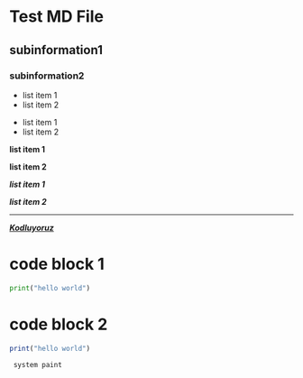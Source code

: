 # Test MD File
##  subinformation1
### subinformation2

- list item 1
- list item 2

* list item 1
* list item 2

**list item 1**

**list item 2**

***list item 1***

***list item 2***
_________________________________

***[ Kodluyoruz](https://www.kodluyoruz.org)***
# code block 1
```python
print("hello world")
```
# code block 2
```javascript
print("hello world")
```

` system paint`